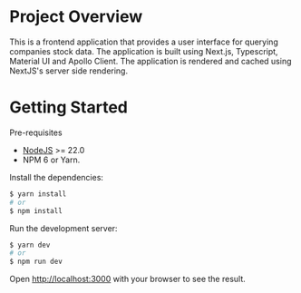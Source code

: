 # Project Overview

This is a frontend application that provides a user interface for querying companies stock data. The application is built using Next.js, Typescript, Material UI and Apollo Client. The application is rendered and cached using NextJS's server side rendering.

# Getting Started

Pre-requisites

- [NodeJS](http://nodejs.org/) >= 22.0
- NPM 6 or Yarn.

Install the dependencies:

```bash
$ yarn install
# or
$ npm install
```

Run the development server:

```bash
$ yarn dev
# or
$ npm run dev
```

Open [http://localhost:3000](http://localhost:3000) with your browser to see the result.
